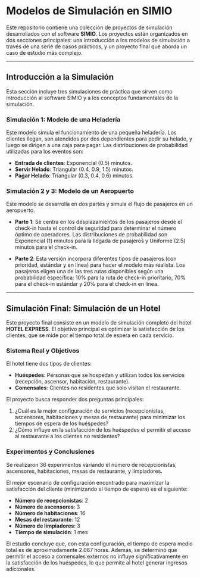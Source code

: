 # Modelos de Simulación en SIMIO

Este repositorio contiene una colección de proyectos de simulación desarrollados con el software **SIMIO**. Los proyectos están organizados en dos secciones principales: una introducción a los modelos de simulación a través de una serie de casos prácticos, y un proyecto final que aborda un caso de estudio más complejo.

---

## Introducción a la Simulación

Esta sección incluye tres simulaciones de práctica que sirven como introducción al software SIMIO y a los conceptos fundamentales de la simulación.

### Simulación 1: Modelo de una Heladería 

Este modelo simula el funcionamiento de una pequeña heladería. Los clientes llegan, son atendidos por dos dependientes para pedir su helado, y luego se dirigen a una caja para pagar. Las distribuciones de probabilidad utilizadas para los eventos son:
* **Entrada de clientes**: Exponencial (0.5) minutos.
* **Servir Helado**: Triangular (0.4, 0.9, 1.5) minutos.
* **Pagar Helado**: Triangular (0.3, 0.4, 0.6) minutos.

### Simulación 2 y 3: Modelo de un Aeropuerto 

Este modelo se desarrolla en dos partes y simula el flujo de pasajeros en un aeropuerto.

* **Parte 1**: Se centra en los desplazamientos de los pasajeros desde el check-in hasta el control de seguridad para determinar el número óptimo de operadores. Las distribuciones de probabilidad son Exponencial (1) minutos para la llegada de pasajeros y Uniforme (2.5) minutos para el check-in.

* **Parte 2**: Esta versión incorpora diferentes tipos de pasajeros (con prioridad, estándar y en línea) para hacer el modelo más realista. Los pasajeros eligen una de las tres rutas disponibles según una probabilidad específica: 10% para la ruta de check-in prioritario, 70% para el check-in estándar y 20% para el check-in en línea.

---

## Simulación Final: Simulación de un Hotel

Este proyecto final consiste en un modelo de simulación completo del hotel **HOTEL EXPRESS**. El objetivo principal es optimizar la satisfacción de los clientes, que se mide por el tiempo total de espera en cada servicio.

### Sistema Real y Objetivos
El hotel tiene dos tipos de clientes:
* **Huéspedes**: Personas que se hospedan y utilizan todos los servicios (recepción, ascensor, habitación, restaurante).
* **Comensales**: Clientes no residentes que solo visitan el restaurante.

El proyecto busca responder dos preguntas principales:
1.  ¿Cuál es la mejor configuración de servicios (recepcionistas, ascensores, habitaciones y mesas de restaurante) para minimizar los tiempos de espera de los huéspedes? 
2.  ¿Cómo influye en la satisfacción de los huéspedes el permitir el acceso al restaurante a los clientes no residentes? 

### Experimentos y Conclusiones
Se realizaron 36 experimentos variando el número de recepcionistas, ascensores, habitaciones, mesas de restaurante, y limpiadores.

El mejor escenario de configuración encontrado para maximizar la satisfacción del cliente (minimizando el tiempo de espera) es el siguiente:
* **Número de recepcionistas**: 2
* **Número de ascensores**: 3
* **Número de habitaciones**: 16
* **Mesas del restaurante**: 12
* **Número de limpiadores**: 3
* **Tiempo de simulación**: 1 mes

El estudio concluye que, con esta configuración, el tiempo de espera medio total es de aproximadamente 2.067 horas. Además, se determinó que permitir el acceso a comensales externos no influye significativamente en la satisfacción de los huéspedes, lo que permite al hotel generar ingresos adicionales.
